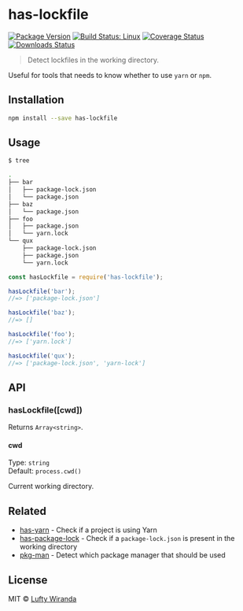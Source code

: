 # has-lockfile

[![Package Version](https://img.shields.io/npm/v/has-lockfile.svg)](https://www.npmjs.com/package/has-lockfile)
[![Build Status: Linux](https://img.shields.io/travis/luftywiranda13/has-lockfile/master.svg)](https://travis-ci.org/luftywiranda13/has-lockfile)
[![Coverage Status](https://img.shields.io/codecov/c/github/luftywiranda13/has-lockfile/master.svg)](https://codecov.io/gh/luftywiranda13/has-lockfile)
[![Downloads Status](https://img.shields.io/npm/dm/has-lockfile.svg)](https://npm-stat.com/charts.html?package=has-lockfile&from=2016-04-01)

> Detect lockfiles in the working directory.

Useful for tools that needs to know whether to use `yarn` or `npm`.

## Installation

```sh
npm install --save has-lockfile
```

## Usage

```sh
$ tree

.
├── bar
│   ├── package-lock.json
│   └── package.json
├── baz
│   └── package.json
├── foo
│   ├── package.json
│   └── yarn.lock
└── qux
    ├── package-lock.json
    ├── package.json
    └── yarn.lock
```

```js
const hasLockfile = require('has-lockfile');

hasLockfile('bar');
//=> ['package-lock.json']

hasLockfile('baz');
//=> []

hasLockfile('foo');
//=> ['yarn.lock']

hasLockfile('qux');
//=> ['package-lock.json', 'yarn-lock']
```

## API

### hasLockfile([cwd])

Returns `Array<string>`.

#### cwd

Type: `string`<br>
Default: `process.cwd()`

Current working directory.

## Related

- [has-yarn](https://github.com/sindresorhus/has-yarn) - Check if a project is using Yarn
- [has-package-lock](https://github.com/luftywiranda13/has-package-lock) - Check if a `package-lock.json` is present in the working directory
- [pkg-man](https://github.com/luftywiranda13/pkg-man) - Detect which package manager that should be used

## License

MIT &copy; [Lufty Wiranda](https://www.instagram.com/luftywiranda13)
